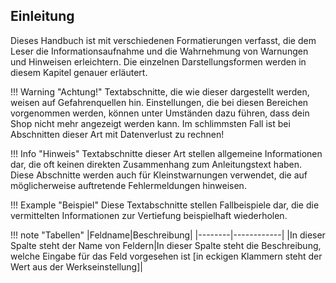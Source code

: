 ## Einleitung

Dieses Handbuch ist mit verschiedenen Formatierungen verfasst, die dem Leser die Informationsaufnahme und die Wahrnehmung von Warnungen und Hinweisen erleichtern. Die einzelnen Darstellungsformen werden in diesem Kapitel genauer erläutert.

!!! Warning "Achtung!"
    Textabschnitte, die wie dieser dargestellt werden, weisen auf Gefahrenquellen hin. Einstellungen, die bei diesen Bereichen vorgenommen werden, können unter Umständen dazu führen, dass dein Shop nicht mehr angezeigt werden kann. Im schlimmsten Fall ist bei Abschnitten dieser Art mit Datenverlust zu rechnen!

!!! Info "Hinweis"
    Textabschnitte dieser Art stellen allgemeine Informationen dar, die oft keinen direkten Zusammenhang zum Anleitungstext haben. Diese Abschnitte werden auch für Kleinstwarnungen verwendet, die auf möglicherweise auftretende Fehlermeldungen hinweisen.

!!! Example "Beispiel"
    Diese Textabschnitte stellen Fallbeispiele dar, die die vermittelten Informationen zur Vertiefung beispielhaft wiederholen.

!!! note "Tabellen"
    |Feldname|Beschreibung|
    |--------|------------|
    |In dieser Spalte steht der Name von Feldern|In dieser Spalte steht die Beschreibung, welche Eingabe für das Feld vorgesehen ist \[in eckigen Klammern steht der Wert aus der Werkseinstellung\]|

